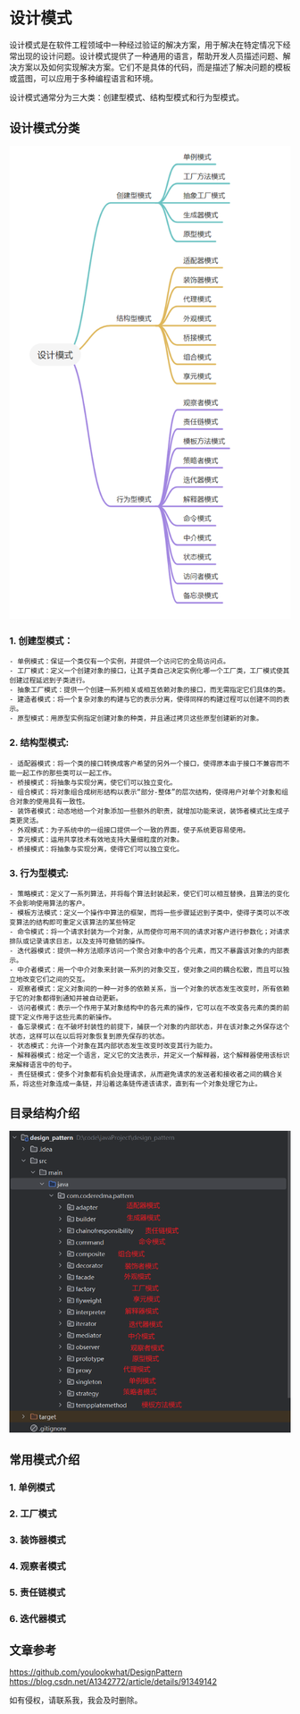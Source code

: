 # 设计模式

设计模式是在软件工程领域中一种经过验证的解决方案，用于解决在特定情况下经常出现的设计问题。设计模式提供了一种通用的语言，帮助开发人员描述问题、解决方案以及如何实现解决方案。它们不是具体的代码，而是描述了解决问题的模板或蓝图，可以应用于多种编程语言和环境。

设计模式通常分为三大类：创建型模式、结构型模式和行为型模式。

## 设计模式分类
![这是图片](img.png)

### 1. 创建型模式：
    - 单例模式：保证一个类仅有一个实例，并提供一个访问它的全局访问点。
    - 工厂模式：定义一个创建对象的接口，让其子类自己决定实例化哪一个工厂类，工厂模式使其创建过程延迟到子类进行。
    - 抽象工厂模式：提供一个创建一系列相关或相互依赖对象的接口，而无需指定它们具体的类。
    - 建造者模式：将一个复杂对象的构建与它的表示分离，使得同样的构建过程可以创建不同的表示。
    - 原型模式：用原型实例指定创建对象的种类，并且通过拷贝这些原型创建新的对象。
### 2. 结构型模式:
    - 适配器模式：将一个类的接口转换成客户希望的另外一个接口，使得原本由于接口不兼容而不能一起工作的那些类可以一起工作。
    - 桥接模式：将抽象与实现分离，使它们可以独立变化。
    - 组合模式：将对象组合成树形结构以表示“部分-整体”的层次结构，使得用户对单个对象和组合对象的使用具有一致性。
    - 装饰者模式：动态地给一个对象添加一些额外的职责，就增加功能来说，装饰者模式比生成子类更灵活。
    - 外观模式：为子系统中的一组接口提供一个一致的界面，使子系统更容易使用。
    - 享元模式：运用共享技术有效地支持大量细粒度的对象。
    - 桥接模式：将抽象与实现分离，使得它们可以独立变化。
### 3. 行为型模式:
    - 策略模式：定义了一系列算法，并将每个算法封装起来，使它们可以相互替换，且算法的变化不会影响使用算法的客户。
    - 模板方法模式：定义一个操作中算法的框架，而将一些步骤延迟到子类中，使得子类可以不改变算法的结构即可重定义该算法的某些特定
    - 命令模式：将一个请求封装为一个对象，从而使你可用不同的请求对客户进行参数化；对请求排队或记录请求日志，以及支持可撤销的操作。
    - 迭代器模式：提供一种方法顺序访问一个聚合对象中的各个元素，而又不暴露该对象的内部表示。
    - 中介者模式：用一个中介对象来封装一系列的对象交互，使对象之间的耦合松散，而且可以独立地改变它们之间的交互。
    - 观察者模式：定义对象间的一种一对多的依赖关系，当一个对象的状态发生改变时，所有依赖于它的对象都得到通知并被自动更新。
    - 访问者模式：表示一个作用于某对象结构中的各元素的操作，它可以在不改变各元素的类的前提下定义作用于这些元素的新操作。
    - 备忘录模式：在不破坏封装性的前提下，捕获一个对象的内部状态，并在该对象之外保存这个状态，这样可以在以后将对象恢复到原先保存的状态。
    - 状态模式：允许一个对象在其内部状态发生改变时改变其行为能力。
    - 解释器模式：给定一个语言，定义它的文法表示，并定义一个解释器，这个解释器使用该标识来解释语言中的句子。
    - 责任链模式：使多个对象都有机会处理请求，从而避免请求的发送者和接收者之间的耦合关系，将这些对象连成一条链，并沿着这条链传递该请求，直到有一个对象处理它为止。
## 目录结构介绍
![img_1.png](img_1.png)

## 常用模式介绍

### 1. 单例模式

### 2. 工厂模式

### 3. 装饰器模式

### 4. 观察者模式

### 5. 责任链模式

### 6. 迭代器模式

## 文章参考
https://github.com/youlookwhat/DesignPattern
https://blog.csdn.net/A1342772/article/details/91349142

如有侵权，请联系我，我会及时删除。

